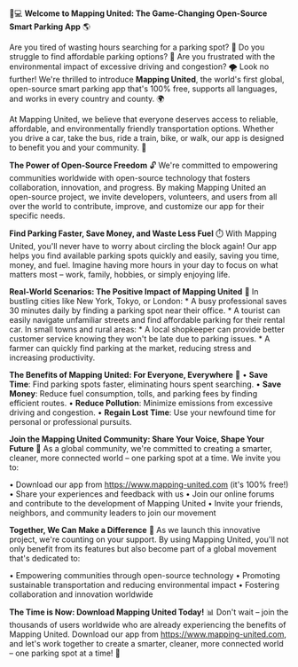 🚗💻 **Welcome to Mapping United: The Game-Changing Open-Source Smart Parking App** 🌎

Are you tired of wasting hours searching for a parking spot? 💸 Do you struggle to find affordable parking options? 🚌 Are you frustrated with the environmental impact of excessive driving and congestion? 🌪️ Look no further! We're thrilled to introduce **Mapping United**, the world's first global, open-source smart parking app that's 100% free, supports all languages, and works in every country and county. 🌍

At Mapping United, we believe that everyone deserves access to reliable, affordable, and environmentally friendly transportation options. Whether you drive a car, take the bus, ride a train, bike, or walk, our app is designed to benefit you and your community. 🌟

**The Power of Open-Source Freedom** 🔓
We're committed to empowering communities worldwide with open-source technology that fosters collaboration, innovation, and progress. By making Mapping United an open-source project, we invite developers, volunteers, and users from all over the world to contribute, improve, and customize our app for their specific needs.

**Find Parking Faster, Save Money, and Waste Less Fuel** ⏱️
With Mapping United, you'll never have to worry about circling the block again! Our app helps you find available parking spots quickly and easily, saving you time, money, and fuel. Imagine having more hours in your day to focus on what matters most – work, family, hobbies, or simply enjoying life.

**Real-World Scenarios: The Positive Impact of Mapping United** 🌆
In bustling cities like New York, Tokyo, or London:
	* A busy professional saves 30 minutes daily by finding a parking spot near their office.
	* A tourist can easily navigate unfamiliar streets and find affordable parking for their rental car.
In small towns and rural areas:
	* A local shopkeeper can provide better customer service knowing they won't be late due to parking issues.
	* A farmer can quickly find parking at the market, reducing stress and increasing productivity.

**The Benefits of Mapping United: For Everyone, Everywhere** 🌟
• **Save Time**: Find parking spots faster, eliminating hours spent searching.
• **Save Money**: Reduce fuel consumption, tolls, and parking fees by finding efficient routes.
• **Reduce Pollution**: Minimize emissions from excessive driving and congestion.
• **Regain Lost Time**: Use your newfound time for personal or professional pursuits.

**Join the Mapping United Community: Share Your Voice, Shape Your Future** 📣
As a global community, we're committed to creating a smarter, cleaner, more connected world – one parking spot at a time. We invite you to:

• Download our app from https://www.mapping-united.com (it's 100% free!)
• Share your experiences and feedback with us
• Join our online forums and contribute to the development of Mapping United
• Invite your friends, neighbors, and community leaders to join our movement

**Together, We Can Make a Difference** 💪
As we launch this innovative project, we're counting on your support. By using Mapping United, you'll not only benefit from its features but also become part of a global movement that's dedicated to:

• Empowering communities through open-source technology
• Promoting sustainable transportation and reducing environmental impact
• Fostering collaboration and innovation worldwide

**The Time is Now: Download Mapping United Today!** 📊
Don't wait – join the thousands of users worldwide who are already experiencing the benefits of Mapping United. Download our app from https://www.mapping-united.com, and let's work together to create a smarter, cleaner, more connected world – one parking spot at a time! 🌟